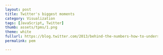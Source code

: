 ```yaml
---
layout: post
title: Twitter's biggest moments
category: Visualization
tags: [JavaScript, Twitter]
thumb: assets/tpms/1.png
theme: white
fullurl: https://blog.twitter.com/2013/behind-the-numbers-how-to-understand-big-moments-on-twitter
permalink: pem

---
```






